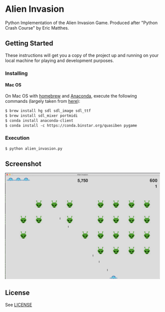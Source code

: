 # Alien Invasion
Python Implementation of the Alien Invasion Game.
Produced after "Python Crash Course" by Eric Matthes.

## Getting Started
These instructions will get you a copy of the project up and running on your local machine for playing and development purposes.

### Installing
#### Mac OS
On Mac OS with [homebrew](https://brew.sh) and [Anaconda](https://www.anaconda.com/distribution/), execute the following commands (largely taken from [here](https://stackoverflow.com/questions/29137369/installing-pygame-module-in-anaconda-mac)):
```
$ brew install hg sdl sdl_image sdl_ttf
$ brew install sdl_mixer portmidi
$ conda install anaconda-client
$ conda install -c https://conda.binstar.org/quasiben pygame
```

### Execution
```
$ python alien_invasion.py
```

## Screenshot
![Image not found](images/screenshot_1.png "Screenshot")

## License
See [LICENSE](LICENSE)
